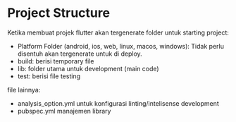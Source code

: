 # Project Structure

Ketika membuat projek flutter akan tergenerate folder untuk starting project:

- Platform Folder (android, ios, web, linux, macos, windows): Tidak perlu disentuh akan tergenerate untuk di deploy.
- build: berisi temporary file
- lib: folder utama untuk development (main code)
- test: berisi file testing

file lainnya:

- analysis_option.yml untuk konfigurasi linting/intelisense development
- pubspec.yml manajemen library
